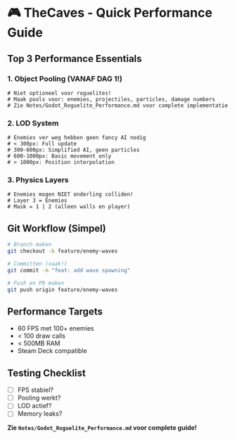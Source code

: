 # 🎮 TheCaves - Quick Performance Guide

## Top 3 Performance Essentials

### 1. Object Pooling (VANAF DAG 1!)
```gdscript
# Niet optioneel voor roguelites!
# Maak pools voor: enemies, projectiles, particles, damage numbers
# Zie Notes/Godot_Roguelite_Performance.md voor complete implementatie
```

### 2. LOD System 
```gdscript
# Enemies ver weg hebben geen fancy AI nodig
# < 300px: Full update
# 300-600px: Simplified AI, geen particles  
# 600-1000px: Basic movement only
# > 1000px: Position interpolation
```

### 3. Physics Layers
```gdscript
# Enemies mogen NIET onderling colliden!
# Layer 3 = Enemies
# Mask = 1 | 2 (alleen walls en player)
```

## Git Workflow (Simpel)
```bash
# Branch maken
git checkout -b feature/enemy-waves

# Committen (vaak!)
git commit -m "feat: add wave spawning"

# Push en PR maken
git push origin feature/enemy-waves
```

## Performance Targets
- 60 FPS met 100+ enemies
- < 100 draw calls
- < 500MB RAM
- Steam Deck compatible

## Testing Checklist
- [ ] FPS stabiel?
- [ ] Pooling werkt?
- [ ] LOD actief?
- [ ] Memory leaks?

**Zie `Notes/Godot_Roguelite_Performance.md` voor complete guide!**